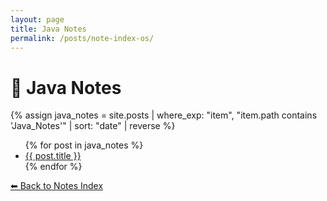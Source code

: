 ```yaml
---
layout: page
title: Java Notes
permalink: /posts/note-index-os/
---
```


# 📒 Java Notes

{% assign java_notes = site.posts | where_exp: "item", "item.path contains 'Java_Notes'" | sort: "date" | reverse %}
<ul>
  {% for post in java_notes %}
    <li><a href="{{ post.url }}">{{ post.title }}</a></li>
  {% endfor %}
</ul>

<p><a href="/posts/">⬅ Back to Notes Index</a></p>
